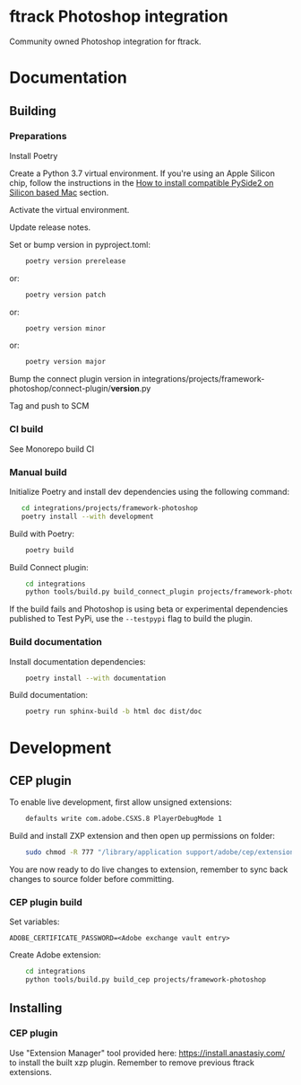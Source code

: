 # ftrack Photoshop integration

Community owned Photoshop integration for ftrack.

# Documentation

## Building

### Preparations


Install Poetry

Create a Python 3.7 virtual environment. If you're using an Apple Silicon chip, follow the instructions in the [How to install compatible PySide2 on Silicon based Mac](../../README.md#how-to-install-compatible-pyside2-on-silicon-based-mac) section. 

Activate the virtual environment. 

Update release notes.

Set or bump version in pyproject.toml:

```bash
    poetry version prerelease
```
or:
```bash
    poetry version patch
```
or:
```bash
    poetry version minor
```
or:
```bash
    poetry version major
```

Bump the connect plugin version in integrations/projects/framework-photoshop/connect-plugin/__version__.py

Tag and push to SCM


### CI build

See Monorepo build CI


### Manual build


Initialize Poetry and install dev dependencies using the following command:

 ```bash
    cd integrations/projects/framework-photoshop
    poetry install --with development
 ```

Build with Poetry:

```bash
    poetry build
```

Build Connect plugin:


```bash
    cd integrations
    python tools/build.py build_connect_plugin projects/framework-photoshop
```

If the build fails and Photoshop is using beta or experimental dependencies published to Test PyPi, use the `--testpypi` flag 
to build the plugin.


### Build documentation


Install documentation dependencies:

```bash
    poetry install --with documentation
```

Build documentation:

```bash
    poetry run sphinx-build -b html doc dist/doc
```


# Development


## CEP plugin

To enable live development, first allow unsigned extensions:

```bash
    defaults write com.adobe.CSXS.8 PlayerDebugMode 1
```

Build and install ZXP extension and then open up permissions on folder:

```bash
    sudo chmod -R 777 "/library/application support/adobe/cep/extensions/com.ftrack.framework.photoshop.panel"
```

You are now ready to do live changes to extension, remember to sync back changes to
source folder before committing.


### CEP plugin build

Set variables:

    ADOBE_CERTIFICATE_PASSWORD=<Adobe exchange vault entry>

Create Adobe extension:

```bash
    cd integrations 
    python tools/build.py build_cep projects/framework-photoshop
```

## Installing


### CEP plugin

Use "Extension Manager" tool provided here: https://install.anastasiy.com/ to install 
the built xzp plugin. Remember to remove previous ftrack extensions.


